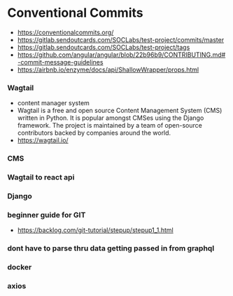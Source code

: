 # Conventional Commits

- https://conventionalcommits.org/
- https://gitlab.sendoutcards.com/SOCLabs/test-project/commits/master
- https://gitlab.sendoutcards.com/SOCLabs/test-project/tags
- https://github.com/angular/angular/blob/22b96b9/CONTRIBUTING.md#-commit-message-guidelines
- https://airbnb.io/enzyme/docs/api/ShallowWrapper/props.html

### Wagtail
  - content manager system
  - Wagtail is a free and open source Content Management System (CMS) written in Python. It is popular amongst CMSes using the Django framework. The project is maintained by a team of open-source contributors backed by companies around the world.
  - https://wagtail.io/

### CMS
### Wagtail to react api
### Django

### beginner guide for GIT
- https://backlog.com/git-tutorial/stepup/stepup1_1.html

### dont have to parse thru data getting passed in from graphql

### docker

### axios
